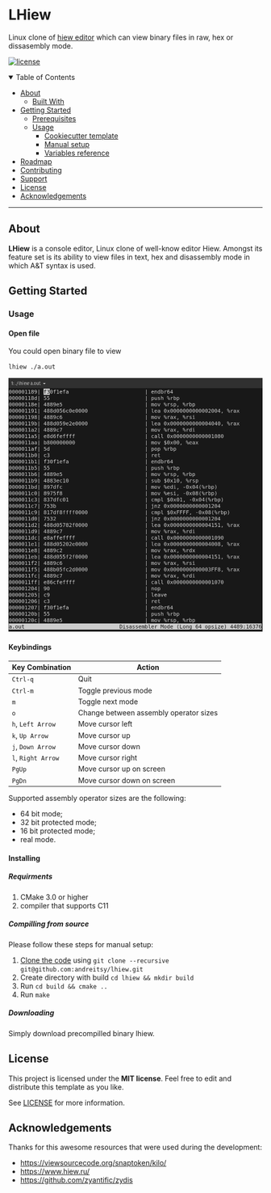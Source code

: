 # LHiew

Linux clone of [hiew editor](https://www.hiew.ru/) which can view binary files in raw, hex or dissasembly mode.


[![license](https://img.shields.io/github/license/dec0dOS/amazing-github-template.svg?style=flat-square)](LICENSE)

</div>

<details open="open">
<summary>Table of Contents</summary>

- [About](#about)
    - [Built With](#built-with)
- [Getting Started](#getting-started)
    - [Prerequisites](#prerequisites)
    - [Usage](#usage)
        - [Cookiecutter template](#cookiecutter-template)
        - [Manual setup](#manual-setup)
        - [Variables reference](#variables-reference)
- [Roadmap](#roadmap)
- [Contributing](#contributing)
- [Support](#support)
- [License](#license)
- [Acknowledgements](#acknowledgements)

</details>

---

## About
**LHiew** is a console editor, Linux clone of well-know editor Hiew. Amongst its feature set is its ability to view files in text, hex and disassembly mode in which A&T syntax is used.


## Getting Started

### Usage

#### Open file

You could open binary file to view
```sh
lhiew ./a.out
```

![image](pics/example.png)



#### Keybindings

| Key Combination    | Action                                 |
|--------------------|----------------------------------------|
| `Ctrl-q`           | Quit                                   |
| `Ctrl-m`           | Toggle previous mode                   |
| `m`                | Toggle next mode                       |
| `o`                | Change between assembly operator sizes |
| `h`, `Left Arrow`  | Move cursor left                       |
| `k`, `Up Arrow`    | Move cursor up                         |
| `j`, `Down Arrow`  | Move cursor down                       |
| `l`, `Right Arrow` | Move cursor right                      |
| `PgUp`             | Move cursor up on screen               |
| `PgDn`             | Move cursor down on screen             |

Supported assembly operator sizes are the following: 
- 64 bit mode;
- 32 bit protected mode;
- 16 bit protected mode;
- real mode.

#### Installing

##### Requirments
1. CMake 3.0 or higher
2. compiler that supports C11

##### Compilling from source

Please follow these steps for manual setup:

1. [Clone the code](https://github.com/dec0dOS/amazing-github-template/releases/download/latest/) using `git clone --recursive git@github.com:andreitsy/lhiew.git`
2. Create directory with build `cd lhiew && mkdir build`
3. Run `cd build && cmake ..`
4. Run `make`

##### Downloading

Simply download precompilled binary lhiew.

## License

This project is licensed under the **MIT license**. Feel free to edit and distribute this template as you like.

See [LICENSE](LICENSE) for more information.

## Acknowledgements

Thanks for this awesome resources that were used during the development:

- https://viewsourcecode.org/snaptoken/kilo/
- https://www.hiew.ru/
- https://github.com/zyantific/zydis
